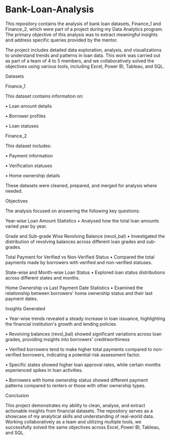 # Bank-Loan-Analysis
This repository contains the analysis of bank loan datasets, Finance_1 and Finance_2, which were part of a project during my Data Analytics program. The primary objective of this analysis was to extract meaningful insights and address specific queries provided by the mentor.

The project includes detailed data exploration, analysis, and visualizations to understand trends and patterns in loan data. This work was carried out as part of a team of 4 to 5 members, and we collaboratively solved the objectives using various tools, including Excel, Power BI, Tableau, and SQL.

Datasets

Finance_1

This dataset contains information on:

•	Loan amount details

•	Borrower profiles

•	Loan statuses

Finance_2

This dataset includes:

•	Payment information

•	Verification statuses

•	Home ownership details


These datasets were cleaned, prepared, and merged for analysis where needed.


Objectives


The analysis focused on answering the following key questions:


Year-wise Loan Amount Statistics
•	Analysed how the total loan amounts varied year by year.

Grade and Sub-grade Wise Revolving Balance (revol_bal)
•	Investigated the distribution of revolving balances across different loan grades and sub-grades.

Total Payment for Verified vs Non-Verified Status
•	Compared the total payments made by borrowers with verified and non-verified statuses.

State-wise and Month-wise Loan Status
•	Explored loan status distributions across different states and months.

Home Ownership vs Last Payment Date Statistics
•	Examined the relationship between borrowers' home ownership status and their last payment dates.


Insights Generated


•	Year-wise trends revealed a steady increase in loan issuance, highlighting the financial institution's growth and lending policies.

•	Revolving balances (revol_bal) showed significant variations across loan grades, providing insights into borrowers' creditworthiness

•	Verified borrowers tend to make higher total payments compared to non-verified borrowers, indicating a potential risk assessment factor.

•	Specific states showed higher loan approval rates, while certain months experienced spikes in loan activities.

•	Borrowers with home ownership status showed different payment patterns compared to renters or those with other ownership types.


Conclusion

This project demonstrates my ability to clean, analyse, and extract actionable insights from financial datasets. The repository serves as a showcase of my analytical skills and understanding of real-world data. Working collaboratively as a team and utilizing multiple tools, we successfully solved the same objectives across Excel, Power BI, Tableau, and SQL.
